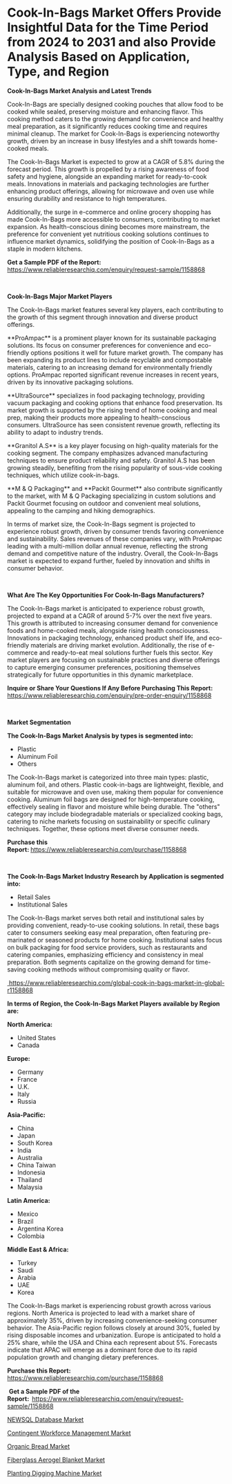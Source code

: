 <p><h1>Cook-In-Bags Market Offers Provide Insightful Data for the Time Period from 2024 to 2031 and also Provide Analysis Based on Application, Type, and Region</h1></p><p><strong>Cook-In-Bags Market Analysis and Latest Trends</strong></p>
<p><p>Cook-In-Bags are specially designed cooking pouches that allow food to be cooked while sealed, preserving moisture and enhancing flavor. This cooking method caters to the growing demand for convenience and healthy meal preparation, as it significantly reduces cooking time and requires minimal cleanup. The market for Cook-In-Bags is experiencing noteworthy growth, driven by an increase in busy lifestyles and a shift towards home-cooked meals.</p><p>The Cook-In-Bags Market is expected to grow at a CAGR of 5.8% during the forecast period. This growth is propelled by a rising awareness of food safety and hygiene, alongside an expanding market for ready-to-cook meals. Innovations in materials and packaging technologies are further enhancing product offerings, allowing for microwave and oven use while ensuring durability and resistance to high temperatures.</p><p>Additionally, the surge in e-commerce and online grocery shopping has made Cook-In-Bags more accessible to consumers, contributing to market expansion. As health-conscious dining becomes more mainstream, the preference for convenient yet nutritious cooking solutions continues to influence market dynamics, solidifying the position of Cook-In-Bags as a staple in modern kitchens.</p></p>
<p><strong>Get a Sample PDF of the Report:&nbsp;</strong> <a href="https://www.reliableresearchiq.com/enquiry/request-sample/1158868?utm_campaign=101&utm_medium=2&utm_source=Github&utm_content=ia&utm_term=05122024&utm_id=cook-in-bags">https://www.reliableresearchiq.com/enquiry/request-sample/1158868</a></p>
<p>&nbsp;</p>
<p><strong>Cook-In-Bags Major Market Players</strong></p>
<p><p>The Cook-In-Bags market features several key players, each contributing to the growth of this segment through innovation and diverse product offerings. </p><p>**ProAmpac** is a prominent player known for its sustainable packaging solutions. Its focus on consumer preferences for convenience and eco-friendly options positions it well for future market growth. The company has been expanding its product lines to include recyclable and compostable materials, catering to an increasing demand for environmentally friendly options. ProAmpac reported significant revenue increases in recent years, driven by its innovative packaging solutions.</p><p>**UltraSource** specializes in food packaging technology, providing vacuum packaging and cooking options that enhance food preservation. Its market growth is supported by the rising trend of home cooking and meal prep, making their products more appealing to health-conscious consumers. UltraSource has seen consistent revenue growth, reflecting its ability to adapt to industry trends.</p><p>**Granitol A.S** is a key player focusing on high-quality materials for the cooking segment. The company emphasizes advanced manufacturing techniques to ensure product reliability and safety. Granitol A.S has been growing steadily, benefiting from the rising popularity of sous-vide cooking techniques, which utilize cook-in-bags.</p><p>**M & Q Packaging** and **Packit Gourmet** also contribute significantly to the market, with M & Q Packaging specializing in custom solutions and Packit Gourmet focusing on outdoor and convenient meal solutions, appealing to the camping and hiking demographics.</p><p>In terms of market size, the Cook-In-Bags segment is projected to experience robust growth, driven by consumer trends favoring convenience and sustainability. Sales revenues of these companies vary, with ProAmpac leading with a multi-million dollar annual revenue, reflecting the strong demand and competitive nature of the industry. Overall, the Cook-In-Bags market is expected to expand further, fueled by innovation and shifts in consumer behavior.</p></p>
<p>&nbsp;</p>
<p><strong>What Are The Key Opportunities For Cook-In-Bags Manufacturers?</strong></p>
<p><p>The Cook-In-Bags market is anticipated to experience robust growth, projected to expand at a CAGR of around 5-7% over the next five years. This growth is attributed to increasing consumer demand for convenience foods and home-cooked meals, alongside rising health consciousness. Innovations in packaging technology, enhanced product shelf life, and eco-friendly materials are driving market evolution. Additionally, the rise of e-commerce and ready-to-eat meal solutions further fuels this sector. Key market players are focusing on sustainable practices and diverse offerings to capture emerging consumer preferences, positioning themselves strategically for future opportunities in this dynamic marketplace.</p></p>
<p><strong>Inquire or Share Your Questions If Any Before Purchasing This Report:</strong> <a href="https://www.reliableresearchiq.com/enquiry/pre-order-enquiry/1158868?utm_campaign=101&utm_medium=2&utm_source=Github&utm_content=ia&utm_term=05122024&utm_id=cook-in-bags">https://www.reliableresearchiq.com/enquiry/pre-order-enquiry/1158868</a></p>
<p>&nbsp;</p>
<p><strong>Market Segmentation</strong></p>
<p><strong>The Cook-In-Bags Market Analysis by types is segmented into:</strong></p>
<p><ul><li>Plastic</li><li>Aluminum Foil</li><li>Others</li></ul></p>
<p><p>The Cook-In-Bags market is categorized into three main types: plastic, aluminum foil, and others. Plastic cook-in-bags are lightweight, flexible, and suitable for microwave and oven use, making them popular for convenience cooking. Aluminum foil bags are designed for high-temperature cooking, effectively sealing in flavor and moisture while being durable. The "others" category may include biodegradable materials or specialized cooking bags, catering to niche markets focusing on sustainability or specific culinary techniques. Together, these options meet diverse consumer needs.</p></p>
<p><strong>Purchase this Report:&nbsp;</strong><a href="https://www.reliableresearchiq.com/purchase/1158868?utm_campaign=101&utm_medium=2&utm_source=Github&utm_content=ia&utm_term=05122024&utm_id=cook-in-bags">https://www.reliableresearchiq.com/purchase/1158868</a></p>
<p>&nbsp;</p>
<p><strong>The Cook-In-Bags Market Industry Research by Application is segmented into:</strong></p>
<p><ul><li>Retail Sales</li><li>Institutional Sales</li></ul></p>
<p><p>The Cook-In-Bags market serves both retail and institutional sales by providing convenient, ready-to-use cooking solutions. In retail, these bags cater to consumers seeking easy meal preparation, often featuring pre-marinated or seasoned products for home cooking. Institutional sales focus on bulk packaging for food service providers, such as restaurants and catering companies, emphasizing efficiency and consistency in meal preparation. Both segments capitalize on the growing demand for time-saving cooking methods without compromising quality or flavor.</p></p>
<p><a href="https://www.reliableresearchiq.com/global-cook-in-bags-market-in-global-r1158868?utm_campaign=101&utm_medium=2&utm_source=Github&utm_content=ia&utm_term=05122024&utm_id=cook-in-bags">&nbsp;https://www.reliableresearchiq.com/global-cook-in-bags-market-in-global-r1158868</a></p>
<p><strong>In terms of Region, the Cook-In-Bags Market Players available by Region are:</strong></p>
<p>
    <p> <strong> North America: </strong>
        <ul>
            <li>United States</li>
            <li>Canada</li>
        </ul>
        </p> 
    <p> <strong> Europe: </strong>
        <ul>
            <li>Germany</li>
            <li>France</li>
            <li>U.K.</li>
            <li>Italy</li>
            <li>Russia</li>
        </ul>
        </p> 
    <p> <strong> Asia-Pacific: </strong>
        <ul>
            <li>China</li>
            <li>Japan</li>
            <li>South Korea</li>
            <li>India</li>
            <li>Australia</li>
            <li>China Taiwan</li>
            <li>Indonesia</li>
            <li>Thailand</li>
            <li>Malaysia</li>
        </ul>
        </p> 
    <p> <strong> Latin America: </strong>
        <ul>
            <li>Mexico</li>
            <li>Brazil</li>
            <li>Argentina Korea</li>
            <li>Colombia</li>
        </ul>
        </p> 
    <p> <strong> Middle East & Africa: </strong>
        <ul>
            <li>Turkey</li>
            <li>Saudi</li>
            <li>Arabia</li>
            <li>UAE</li>
            <li>Korea</li>
        </ul>
    </p>
    </p>
<p><p>The Cook-In-Bags market is experiencing robust growth across various regions. North America is projected to lead with a market share of approximately 35%, driven by increasing convenience-seeking consumer behavior. The Asia-Pacific region follows closely at around 30%, fueled by rising disposable incomes and urbanization. Europe is anticipated to hold a 25% share, while the USA and China each represent about 5%. Forecasts indicate that APAC will emerge as a dominant force due to its rapid population growth and changing dietary preferences.</p></p>
<p><strong>Purchase this Report: </strong><a href="https://www.reliableresearchiq.com/purchase/1158868?utm_campaign=101&utm_medium=2&utm_source=Github&utm_content=ia&utm_term=05122024&utm_id=cook-in-bags">https://www.reliableresearchiq.com/purchase/1158868</a></p>
<p>&nbsp;<strong>Get a Sample PDF of the Report:&nbsp;&nbsp;</strong><a href="https://www.reliableresearchiq.com/enquiry/request-sample/1158868?utm_campaign=101&utm_medium=2&utm_source=Github&utm_content=ia&utm_term=05122024&utm_id=cook-in-bags">https://www.reliableresearchiq.com/enquiry/request-sample/1158868</a></p>
<p><strong></strong></p>
<p><p><a href="https://www.linkedin.com/pulse/newsql-database-market-size-global-industry-analysis-growth-ql9af?utm_campaign=101&utm_medium=2&utm_source=Github&utm_content=ia&utm_term=05122024&utm_id=cook-in-bags">NEWSQL Database Market</a></p><p><a href="https://www.linkedin.com/pulse/growth-projections-contingent-workforce-management-market-2iuyf?utm_campaign=101&utm_medium=2&utm_source=Github&utm_content=ia&utm_term=05122024&utm_id=cook-in-bags">Contingent Workforce Management Market</a></p><p><a href="https://www.linkedin.com/pulse/aglobalorganic-bread-market-analysis-including-its-size-growth-kzwif?utm_campaign=101&utm_medium=2&utm_source=Github&utm_content=ia&utm_term=05122024&utm_id=cook-in-bags">Organic Bread Market</a></p><p><a href="https://issuu.com/reportprime-2/docs/fiberglass-aerogel-blanket-market-size-2030.pptx?utm_campaign=101&utm_medium=2&utm_source=Github&utm_content=ia&utm_term=05122024&utm_id=cook-in-bags">Fiberglass Aerogel Blanket Market</a></p><p><a href="https://issuu.com/reportprime-2/docs/planting-digging-machine-market-size-2030.pptx?utm_campaign=101&utm_medium=2&utm_source=Github&utm_content=ia&utm_term=05122024&utm_id=cook-in-bags">Planting Digging Machine Market</a></p></p>
